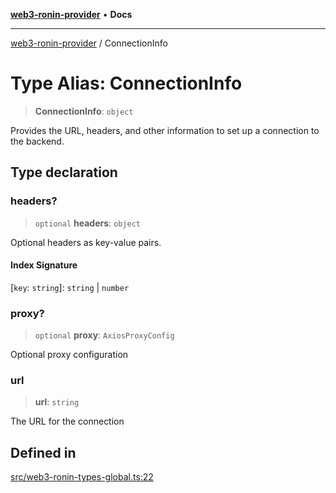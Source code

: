 [**web3-ronin-provider**](../README.md) • **Docs**

***

[web3-ronin-provider](../globals.md) / ConnectionInfo

# Type Alias: ConnectionInfo

> **ConnectionInfo**: `object`

Provides the URL, headers, and other information to set up a connection to the backend.

## Type declaration

### headers?

> `optional` **headers**: `object`

Optional headers as key-value pairs.

#### Index Signature

 \[`key`: `string`\]: `string` \| `number`

### proxy?

> `optional` **proxy**: `AxiosProxyConfig`

Optional proxy configuration

### url

> **url**: `string`

The URL for the connection

## Defined in

[src/web3-ronin-types-global.ts:22](https://github.com/chuacw/web3-ronin-provider/blob/74865f4cc367fda569b2ea12b7ca079db4fcf0a2/src/web3-ronin-types-global.ts#L22)
